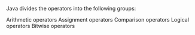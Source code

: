 Java divides the operators into the following groups:

Arithmetic operators
Assignment operators
Comparison operators
Logical operators
Bitwise operators
